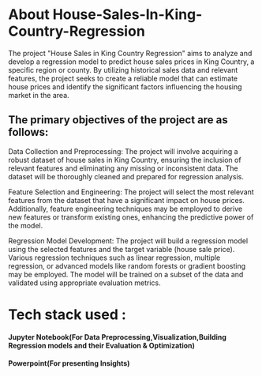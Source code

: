 # About House-Sales-In-King-Country-Regression
The project "House Sales in King Country Regression" aims to analyze and develop a regression model to predict house sales prices in King Country, a specific region or county. By utilizing historical sales data and relevant features, the project seeks to create a reliable model that can estimate house prices and identify the significant factors influencing the housing market in the area.

## The primary objectives of the project are as follows:

Data Collection and Preprocessing: The project will involve acquiring a robust dataset of house sales in King Country, ensuring the inclusion of relevant features and eliminating any missing or inconsistent data. The dataset will be thoroughly cleaned and prepared for regression analysis.

Feature Selection and Engineering: The project will select the most relevant features from the dataset that have a significant impact on house prices. Additionally, feature engineering techniques may be employed to derive new features or transform existing ones, enhancing the predictive power of the model.

Regression Model Development: The project will build a regression model using the selected features and the target variable (house sale price). Various regression techniques such as linear regression, multiple regression, or advanced models like random forests or gradient boosting may be employed. The model will be trained on a subset of the data and validated using appropriate evaluation metrics.
# Tech stack used : 
#### Jupyter Notebook(For Data Preprocessing,Visualization,Building Regression models and their Evaluation & Optimization)
#### Powerpoint(For presenting Insights)
